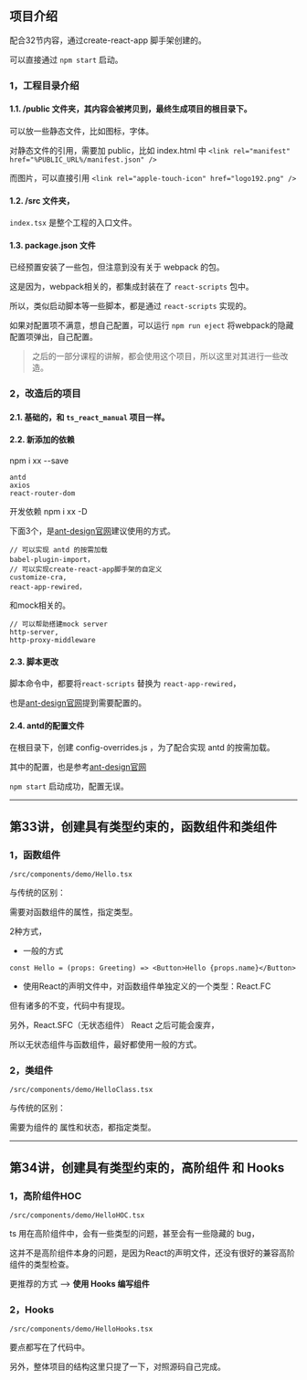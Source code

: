 ## 项目介绍

配合32节内容，通过create-react-app 脚手架创建的。

可以直接通过 `npm start` 启动。

### 1，工程目录介绍

#### 1.1. /public 文件夹，其内容会被拷贝到，最终生成项目的根目录下。

可以放一些静态文件，比如图标，字体。

对静态文件的引用，需要加 public，比如 index.html 中 `<link rel="manifest" href="%PUBLIC_URL%/manifest.json" />`

而图片，可以直接引用 `<link rel="apple-touch-icon" href="logo192.png" />`

#### 1.2. /src 文件夹，

`index.tsx` 是整个工程的入口文件。


#### 1.3. package.json 文件

已经预置安装了一些包，但注意到没有关于 webpack 的包。

这是因为，webpack相关的，都集成封装在了 `react-scripts` 包中。

所以，类似启动脚本等一些脚本，都是通过 `react-scripts` 实现的。

如果对配置项不满意，想自己配置，可以运行 `npm run eject` 将webpack的隐藏配置项弹出，自己配置。


> 之后的一部分课程的讲解，都会使用这个项目，所以这里对其进行一些改造。

### 2，改造后的项目

#### 2.1. 基础的，和 `ts_react_manual` 项目一样。

#### 2.2. 新添加的依赖

npm i xx --save
```
antd
axios
react-router-dom
```

开发依赖 npm i xx -D

下面3个，是[ant-design官网](https://ant.design/docs/react/use-with-create-react-app-cn)建议使用的方式。
```
// 可以实现 antd 的按需加载
babel-plugin-import，
// 可以实现create-react-app脚手架的自定义
customize-cra,
react-app-rewired，
```

和mock相关的。
```
// 可以帮助搭建mock server 
http-server,
http-proxy-middleware
```

#### 2.3. 脚本更改

脚本命令中，都要将`react-scripts` 替换为 `react-app-rewired`，

也是[ant-design官网](https://ant.design/docs/react/use-with-create-react-app-cn)提到需要配置的。


#### 2.4. antd的配置文件

在根目录下，创建 config-overrides.js ，为了配合实现 antd 的按需加载。

其中的配置，也是参考[ant-design官网](https://ant.design/docs/react/use-with-create-react-app-cn)


`npm start` 启动成功，配置无误。

---

## 第33讲，创建具有类型约束的，函数组件和类组件

### 1，函数组件 

`/src/components/demo/Hello.tsx`

与传统的区别：

需要对函数组件的属性，指定类型。

2种方式，

- 一般的方式
```
const Hello = (props: Greeting) => <Button>Hello {props.name}</Button>
```

- 使用React的声明文件中，对函数组件单独定义的一个类型：React.FC

但有诸多的不变，代码中有提现。

另外，React.SFC（无状态组件） React 之后可能会废弃，

所以无状态组件与函数组件，最好都使用一般的方式。


### 2，类组件

`/src/components/demo/HelloClass.tsx`

与传统的区别：

需要为组件的 属性和状态，都指定类型。

---

## 第34讲，创建具有类型约束的，高阶组件 和 Hooks

### 1，高阶组件HOC

`/src/components/demo/HelloHOC.tsx`

ts 用在高阶组件中，会有一些类型的问题，甚至会有一些隐藏的 bug，

这并不是高阶组件本身的问题，是因为React的声明文件，还没有很好的兼容高阶组件的类型检查。

更推荐的方式 --> **使用 Hooks 编写组件**

### 2，Hooks

`/src/components/demo/HelloHooks.tsx`

要点都写在了代码中。

另外，整体项目的结构这里只提了一下，对照源码自己完成。